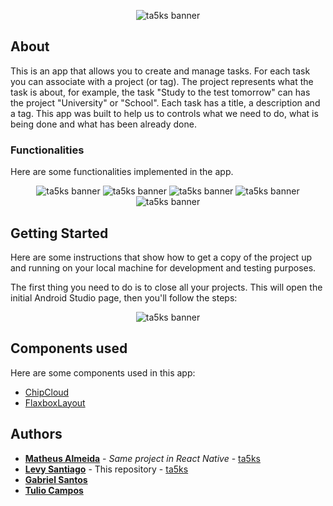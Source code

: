 <p align="center">
  <img src="https://i.imgur.com/SX4iHc2.png" alt="ta5ks banner">
</p>

## About

This is an app that allows you to create and manage tasks. For each task you can associate with a
project (or tag). The project represents what the task is about, for example, the task "Study to
the test tomorrow" can has the project "University" or "School". Each task has a title, a
description and a tag. This app was built to help us to controls what we need to do, what is being
done and what has been already done.

### Functionalities

Here are some functionalities implemented in the app.

<p align="center">
  <img src="https://i.imgur.com/JgsQRgu.png" alt="ta5ks banner">
  <img src="https://i.imgur.com/u7dlXRY.png" alt="ta5ks banner">
  <img src="https://i.imgur.com/L7mfi6X.png" alt="ta5ks banner">
  <img src="https://i.imgur.com/uQlaGeA.png" alt="ta5ks banner">
  <img src="https://i.imgur.com/DnIDiGC.png" alt="ta5ks banner">
</p>

## Getting Started

Here are some instructions that show how to get a copy of the project up and running on your local
machine for development and testing purposes.

The first thing you need to do is to close all your projects. This will open the initial Android
Studio page, then you'll follow the steps:

<p align="center">
    <img src="https://i.imgur.com/4GeoWAQ.png" alt="ta5ks banner">
</p>

## Components used

Here are some components used in this app:
* [ChipCloud](https://github.com/fiskurgit/ChipCloud)
* [FlaxboxLayout](https://github.com/google/flexbox-layout)

## Authors

* [**Matheus Almeida**](https://github.com/matAlmeida) - *Same project in React Native* - [ta5ks](https://github.com/4DevsO/ta5ks)
* [**Levy Santiago**](https://github.com/Levysantiago) - This repository - [ta5ks](https://github.com/Levysantiago/ta5ks)
* [**Gabriel Santos**](https://github.com/chr0m1ng)
* [**Tulio Campos**](https://github.com/TulioCs)

<!-- ## Acknowledgments

* Hat tip to anyone whose code was used
* Inspiration
* etc -->

